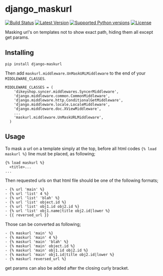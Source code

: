 django_maskurl
==============
[![Build Status](https://travis-ci.org/RedXBeard/django_maskurl.svg?branch=master)](https://travis-ci.org/RedXBeard/django_maskurl)
[![Latest Version](https://img.shields.io/pypi/v/django-maskurl.svg)](https://pypi.python.org/pypi/django-maskurl/)
[![Supported Python versions](https://img.shields.io/pypi/pyversions/django-maskurl.svg)](https://pypi.python.org/pypi/django-maskurl/)
[![License](https://img.shields.io/pypi/l/django-maskurl.svg)](https://pypi.python.org/pypi/django-maskurl/)


Masking url's on templates not to show exact path, hiding them all except get params.

Installing
----------
```
pip install django-maskurl
```
Then add <code>maskurl.middleware.UnMaskURLMiddleware</code> to the end of your <code>MIDDLEWARE_CLASSES</code>.

```
MIDDLEWARE_CLASSES = (
    'dikeyshop.syncer.middlewares.SyncerMiddleware',
    'django.middleware.common.CommonMiddleware',
    'django.middleware.http.ConditionalGetMiddleware',
    'django.middleware.locale.LocaleMiddleware',
    'django.middleware.doc.XViewMiddleware',
    ...
    'maskurl.middleware.UnMaskURLMiddleware',
  )
```

Usage
-----
To mask a url on a template simply at the top, before all html codes <code>{% load maskurl %}</code> line must be placed, as following;

```
{% load maskurl %}
  <title>...
...
```

Then requested urls on that html file should be one of the following formats;
```
- {% url 'main' %}
- {% url 'list' 4 %}  
- {% url 'list' 'blah' %}
- {% url 'list' object.id %}  
- {% url 'list' obj1.id obj2.id %}  
- {% url 'list' obj1.name|title obj2.id|lower %}
- {{ reversed_url }}
```

Those can be converted as following;
```
- {% maskurl 'main' %}
- {% maskurl 'main' 4 %}
- {% maskurl 'main' 'blah' %}
- {% maskurl 'main' object.id %}
- {% maskurl 'main' obj1.id obj2.id %}
- {% maskurl 'main' obj1.id|title obj2.id|lower %}
- {% maskurl reversed_url %}
```

get params can also be added after the closing curly bracket.
